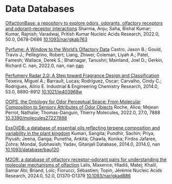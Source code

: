 # Data Databases

[OlfactionBase: a repository to explore odors, odorants, olfactory receptors and odorant–receptor interactions](https://academic.oup.com/nar/article/50/D1/D678/6362078)
Sharma, Anju; Saha, Bishal Kumar; Kumar, Rajnish; Varadwaj, Pritish Kumar
Nucleic Acids Research, 2022.0, 50.0, D678-D686
[10.1093/nar/gkab763](https://academic.oup.com/nar/article/50/D1/D678/6362078)

[Pyrfume: A Window to the World’s Olfactory Data](http://biorxiv.org/lookup/doi/10.1101/2022.09.08.507170)
Castro, Jason B.; Gould, Travis J.; Pellegrino, Robert; Liang, Zhiwei; Coleman, Liyah A.; Patel, Famesh; Wallace, Derek S.; Bhatnagar, Tanushri; Mainland, Joel D.; Gerkin, Richard C.
nan, 2022.0, nan, nan
[nan](http://biorxiv.org/lookup/doi/10.1101/2022.09.08.507170)

[Perfumery Radar 2.0: A Step toward Fragrance Design and Classification](https://pubs.acs.org/doi/10.1021/ie403968w)
Teixeira, Miguel A.; Barrault, Lucas; Rodríguez, Oscar; Carvalho, Cindy C.; Rodrigues, Alírio E.
Industrial & Engineering Chemistry Research, 2014.0, 53.0, 8890-8912
[10.1021/ie403968w](https://pubs.acs.org/doi/10.1021/ie403968w)

[OOPS, the Ontology for Odor Perceptual Space: From Molecular Composition to Sensory Attributes of Odor Objects](https://www.mdpi.com/1420-3049/27/22/7888)
Roche, Alice; Mejean Perrot, Nathalie; Thomas-Danguin, Thierry
Molecules, 2022.0, 27.0, 7888
[10.3390/molecules27227888](https://www.mdpi.com/1420-3049/27/22/7888)

[EssOilDB: a database of essential oils reflecting terpene composition and variability in the plant kingdom](https://academic.oup.com/database/article/doi/10.1093/database/bau120/2635577)
Kumari, Sangita; Pundhir, Sachin; Priya, Piyush; Jeena, Ganga; Punetha, Ankita; Chawla, Konika; Firdos Jafaree, Zohra; Mondal, Subhasish; Yadav, Gitanjali
Database, 2014.0, 2014.0, nan
[10.1093/database/bau120](https://academic.oup.com/database/article/doi/10.1093/database/bau120/2635577)

[M2OR: a database of olfactory receptor–odorant pairs for understanding the molecular mechanisms of olfaction](https://academic.oup.com/nar/article/52/D1/D1370/7327067)
Lalis, Maxence; Hladiš, Matej; Khalil, Samar Abi; Briand, Loïc; Fiorucci, Sébastien; Topin, Jérémie
Nucleic Acids Research, 2024.0, 52.0, D1370-D1379
[10.1093/nar/gkad886](https://academic.oup.com/nar/article/52/D1/D1370/7327067)
